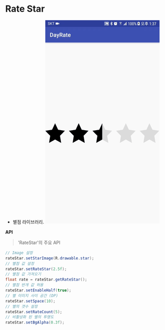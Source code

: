 # Rate Star
- 별점 라이브러리.
![Screen shot](https://github.com/orosys/Rate-star/blob/master/screen/GIF_20171222_134515.gif?raw=true)

**API**
>'RateStar'의 주요 API

```java
// Image 설정
rateStar.setStarImage(R.drawable.star);
// 별점 값 설정
rateStar.setRateStar(2.5f);
// 별점 값 가져오기
float rate = rateStar.getRateStar();
// 별점 반개 값 허용
rateStar.setEnableHalf(true);
// 별 이미지 사이 공간 (DP)
rateStar.setSpace(10);
// 별의 갯수 설정
rateStar.setRateCount(5);
// 비활성화 된 별의 투명도
rateStar.setBgAlpha(0.3f);
```
